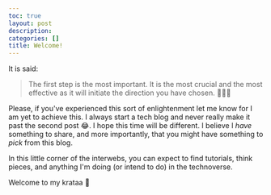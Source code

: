 ```yaml
---
toc: true
layout: post
description:
categories: []
title: Welcome!
---
```


It is said:

> The first step is the most important. It is the most crucial and the most effective as it will initiate the direction you have chosen. 🧘🏿‍♀

Please, if you've experienced this sort of enlightenment let me know for I am yet to achieve this. I always start a tech blog and never really make it past the second post 😂. I hope this time will be different. I believe I _have_ something to share, and more importantly, that you might have something to _pick_ from this blog.

In this little corner of the interwebs, you can expect to find tutorials, think pieces, and anything I'm doing (or intend to do) in the technoverse.

Welcome to my krataa 🤗

